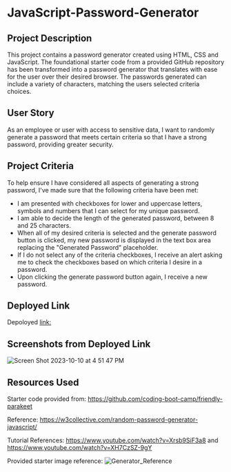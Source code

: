 # JavaScript-Password-Generator

## Project Description
This project contains a password generator created using HTML, CSS and JavaScript. The foundational starter code from a provided GitHub repository has been transformed into a password generator that translates with ease for the user over their desired browser. The passwords generated can include a variety of characters, matching the users selected criteria choices.  

## User Story
As an employee or user with access to sensitive data, I want to randomly generate a password that meets certain criteria so that I have a strong password, providing greater security.

## Project Criteria
To help ensure I have considered all aspects of generating a strong password, I've made sure that the following criteria have been met: 

- I am presented with checkboxes for lower and uppercase letters, symbols and numbers that I can select for my unique password. 
- I am able to decide the length of the generated password, between 8 and 25 characters.
- When all of my desired criteria is selected and the generate password button is clicked, my new password is displayed in the text box area replacing the "Generated Password" placeholder. 
- If I do not select any of the criteria checkboxes, I receive an alert asking me to check the checkboxes based on which criteria I desire in a password. 
- Upon clicking the generate password button again, I receive a new password. 

## Deployed Link
Depoloyed [link:](https://hulking-carnelian-oyster.glitch.me/)

## Screenshots from Deployed Link
![Screen Shot 2023-10-10 at 4 51 47 PM](https://github.com/tugwellchristi/JavaScript-Password-Generator/assets/90078824/082211dd-bb16-42e0-a572-ede79dc7b209)


## Resources Used
Starter code provided from: https://github.com/coding-boot-camp/friendly-parakeet

Reference: https://w3collective.com/random-password-generator-javascript/

Tutorial References: https://www.youtube.com/watch?v=Xrsb9SiF3a8 and https://www.youtube.com/watch?v=XH7CzSZ-9gY

Provided starter image reference: 
![Generator_Reference](https://github.com/tugwellchristi/JavaScript-Password-Generator/assets/90078824/744929fe-f529-4ce4-8293-f022a3442090)
